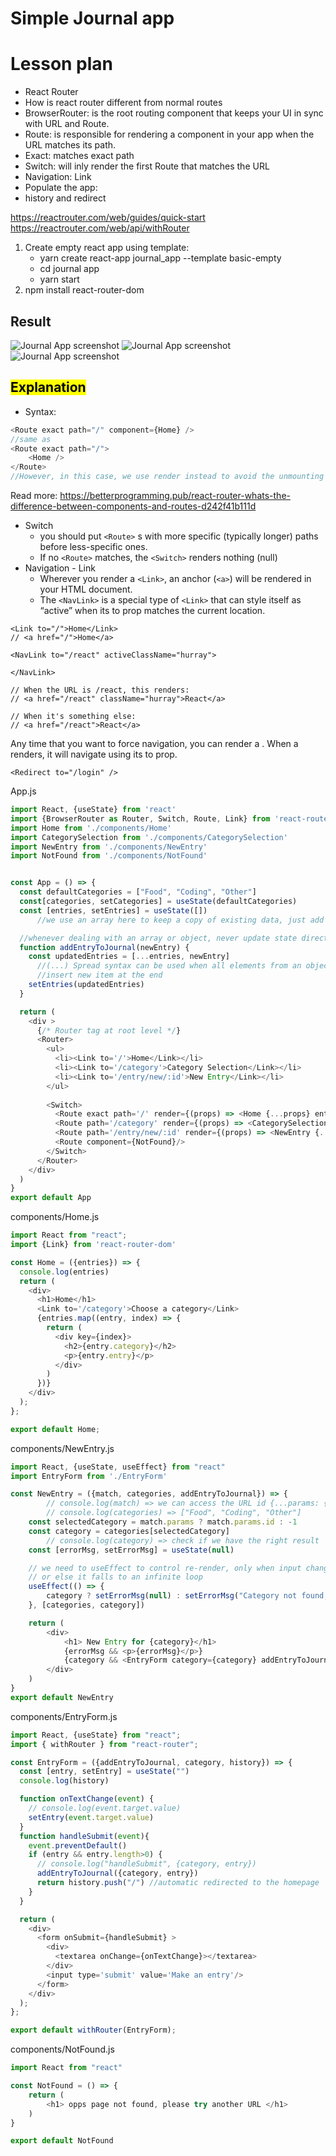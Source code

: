 # Simple Journal app
# Lesson plan

- React Router
- How is react router different from normal routes
- BrowserRouter: is the root routing component that keeps your UI in sync with URL and Route.
- Route: is responsible for rendering a component in your app when the URL matches its path.
- Exact: matches exact path
- Switch: will inly render the first Route that matches the URL
- Navigation: Link
- Populate the app:
- history and redirect

https://reactrouter.com/web/guides/quick-start
https://reactrouter.com/web/api/withRouter


1. Create empty react app using template:
	- yarn create react-app journal_app --template basic-empty
	- cd journal app
	- yarn start
2. npm install react-router-dom

## Result
![Journal App screenshot](./img/home.png)
![Journal App screenshot](./img/cate.png)
![Journal App screenshot](./img/new.png)


## <mark>Explanation</mark>
- Syntax:
```js
<Route exact path="/" component={Home} />
//same as
<Route exact path="/">
	<Home />
</Route>
//However, in this case, we use render instead to avoid the unmounting and mounting behaviour
 ```
 Read more: https://betterprogramming.pub/react-router-whats-the-difference-between-components-and-routes-d242f41b111d
 - Switch
 	- you should put `<Route>` s with more specific (typically longer) paths before less-specific ones.
 	- If no `<Route>` matches, the `<Switch>` renders nothing (null)
- Navigation - Link
	 - Wherever you render a `<Link>`, an anchor (`<a>`) will be rendered in your HTML document. 
	 - The `<NavLink>` is a special type of `<Link>` that can style itself as “active” when its to prop matches the current location.
```
<Link to="/">Home</Link>
// <a href="/">Home</a>
```
```
<NavLink to="/react" activeClassName="hurray">
  
</NavLink>

// When the URL is /react, this renders:
// <a href="/react" className="hurray">React</a>

// When it's something else:
// <a href="/react">React</a>
```
Any time that you want to force navigation, you can render a <Redirect>. When a <Redirect> renders, it will navigate using its to prop.
```
<Redirect to="/login" />
```

App.js
```js
import React, {useState} from 'react'
import {BrowserRouter as Router, Switch, Route, Link} from 'react-router-dom'
import Home from './components/Home'
import CategorySelection from './components/CategorySelection'
import NewEntry from './components/NewEntry'
import NotFound from './components/NotFound'


const App = () => {
  const defaultCategories = ["Food", "Coding", "Other"]
  const[categories, setCategories] = useState(defaultCategories)
  const [entries, setEntries] = useState([]) 
      //we use an array here to keep a copy of existing data, just add new value to it

  //whenever dealing with an array or object, never update state directly, always take a copy
  function addEntryToJournal(newEntry) {
    const updatedEntries = [...entries, newEntry]
      //(...) Spread syntax can be used when all elements from an object or array need to be included in a list of some kind. 
      //insert new item at the end
    setEntries(updatedEntries)
  }

  return (
    <div >
      {/* Router tag at root level */}
      <Router> 
        <ul>
          <li><Link to='/'>Home</Link></li>
          <li><Link to='/category'>Category Selection</Link></li>
          <li><Link to='/entry/new/:id'>New Entry</Link></li>
        </ul>
        
        <Switch>
          <Route exact path='/' render={(props) => <Home {...props} entries={entries} /> } />
          <Route path='/category' render={(props) => <CategorySelection {...props} categories={categories}/>} />
          <Route path='/entry/new/:id' render={(props) => <NewEntry {...props} categories={categories} addEntryToJournal={addEntryToJournal}/>} />
          <Route component={NotFound}/>
        </Switch>
      </Router>
    </div>
  )
}
export default App

```

components/Home.js
```js
import React from "react";
import {Link} from 'react-router-dom'

const Home = ({entries}) => {
  console.log(entries)
  return (
    <div>
      <h1>Home</h1>
      <Link to='/category'>Choose a category</Link>
      {entries.map((entry, index) => {
        return (
          <div key={index}>
            <h2>{entry.category}</h2>
            <p>{entry.entry}</p>
          </div>
        )
      })}
    </div>
  );
};

export default Home;
```

components/NewEntry.js
```js
import React, {useState, useEffect} from "react" 
import EntryForm from './EntryForm'

const NewEntry = ({match, categories, addEntryToJournal}) => {
        // console.log(match) => we can access the URL id {...params: {id: "0", path: "/entry/new/:id", url: "/entry/new/0"}...}
        // console.log(categories) => ["Food", "Coding", "Other"]
    const selectedCategory = match.params ? match.params.id : -1
    const category = categories[selectedCategory]
        // console.log(category) => check if we have the right result
    const [errorMsg, setErrorMsg] = useState(null)

    // we need to useEffect to control re-render, only when input change, does the setErrorMsg work
    // or else it falls to an infinite loop
    useEffect(() => {
        category ? setErrorMsg(null) : setErrorMsg("Category not found, please try another link")
    }, [categories, category])

    return (
        <div>
            <h1> New Entry for {category}</h1>
            {errorMsg && <p>{errorMsg}</p>}
            {category && <EntryForm category={category} addEntryToJournal={addEntryToJournal}/>}
        </div>
    )
}
export default NewEntry
```
components/EntryForm.js
```js
import React, {useState} from "react";
import { withRouter } from "react-router";

const EntryForm = ({addEntryToJournal, category, history}) => {
  const [entry, setEntry] = useState("")
  console.log(history)

  function onTextChange(event) {
    // console.log(event.target.value)
    setEntry(event.target.value)
  }
  function handleSubmit(event){
    event.preventDefault()
    if (entry && entry.length>0) {
      // console.log("handleSubmit", {category, entry})
      addEntryToJournal({category, entry})
      return history.push("/") //automatic redirected to the homepage
    }
  }

  return (
    <div>
      <form onSubmit={handleSubmit} >
        <div>
          <textarea onChange={onTextChange}></textarea>
        </div>
        <input type='submit' value='Make an entry'/>
      </form>
    </div>
  );
};

export default withRouter(EntryForm);
```
components/NotFound.js
```js
import React from "react"

const NotFound = () => {
	return (
		<h1> opps page not found, please try another URL </h1>
	)
}

export default NotFound
```
